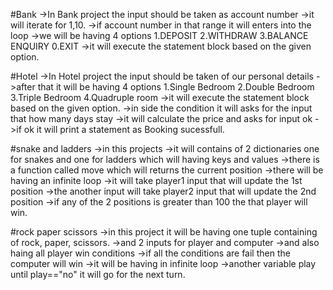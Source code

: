 #Bank
->In Bank project the input should be taken as account number
->it will iterate for 1,10.
->if account number in that range it will enters into the loop
->we will be having 4 options
1.DEPOSIT
2.WITHDRAW
3.BALANCE ENQUIRY
0.EXIT
->it will execute the statement block based on the given option.

#Hotel
->In Hotel project the input should be taken of our personal details
->after that it will be having 4 options
1.Single Bedroom
2.Double Bedroom
3.Triple Bedroom
4.Quadruple room
->it will execute the statement block based on the given option.
->in side the condition it will asks for the input that how many days stay
->it will calculate the price and asks for input ok
->if ok it will print a statement as Booking sucessfull.

#snake and ladders
->in this projects
->it will contains of 2 dictionaries one for snakes and one for ladders which will having keys and values
->there is a function called move which will returns the current position
->there will be having an infinite loop
->it will take player1 input that will update the 1st position 
->the another input will take player2 input that will update the 2nd position
->if any of the 2 positions is greater than 100 the that player will win.

#rock paper scissors
->in this project it will be having one tuple containing of rock, paper, scissors.
->and 2 inputs for player and computer
->and also haing all player win conditions 
->if all the conditions are fail then the computer will win
->it will be having in infinite loop
->another variable play until play=="no" it will go for the next turn.
